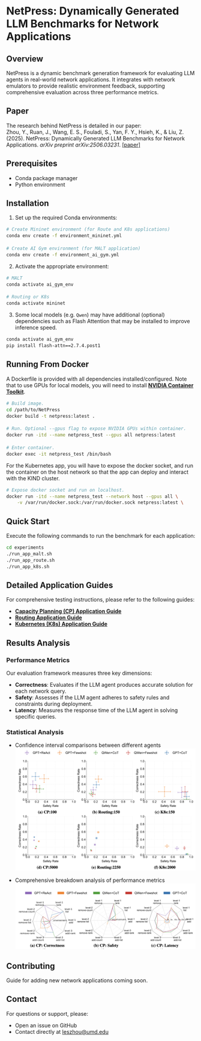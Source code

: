 # NetPress: Dynamically Generated LLM Benchmarks for Network Applications

## Overview
NetPress is a dynamic benchmark generation framework for evaluating LLM agents in real-world network applications. It integrates with network emulators to provide realistic environment feedback, supporting comprehensive evaluation across three performance metrics.

## Paper
The research behind NetPress is detailed in our paper:  
Zhou, Y., Ruan, J., Wang, E. S., Fouladi, S., Yan, F. Y., Hsieh, K., & Liu, Z. (2025). 
NetPress: Dynamically Generated LLM Benchmarks for Network Applications. *arXiv preprint arXiv:2506.03231*. [[paper]](https://arxiv.org/abs/2506.03231)

## Prerequisites
- Conda package manager
- Python environment

## Installation

1. Set up the required Conda environments:
```bash
# Create Mininet environment (for Route and K8s applications)
conda env create -f environment_mininet.yml

# Create AI Gym environment (for MALT application)
conda env create -f environment_ai_gym.yml
```

2. Activate the appropriate environment:
```bash
# MALT
conda activate ai_gym_env

# Routing or K8s
conda activate mininet
```
3. Some local models (e.g. `Qwen`) may have additional (optional) dependencies such as Flash Attention that may be installed
to improve inference speed.

```bash
conda activate ai_gym_env
pip install flash-attn==2.7.4.post1
```

## Running From Docker

A Dockerfile is provided with all dependencies installed/configured. Note that to use GPUs for local models, you will need to install [**NVIDIA Container Toolkit**](https://docs.nvidia.com/datacenter/cloud-native/container-toolkit/latest/install-guide.html).
```bash
# Build image.
cd /path/to/NetPress
docker build -t netpress:latest .

# Run. Optional --gpus flag to expose NVIDIA GPUs within container.
docker run -itd --name netpress_test --gpus all netpress:latest

# Enter container.
docker exec -it netpress_test /bin/bash
```

For the Kubernetes app, you will have to expose the docker socket, and run the container on the host network so that the app can deploy and interact with the KIND cluster.
```bash
# Expose docker socket and run on localhost.
docker run -itd --name netpress_test --network host --gpus all \
    -v /var/run/docker.sock:/var/run/docker.sock netpress:latest \
```

## Quick Start

Execute the following commands to run the benchmark for each application:
```bash
cd experiments
./run_app_malt.sh
./run_app_route.sh
./run_app_k8s.sh
```

## Detailed Application Guides

For comprehensive testing instructions, please refer to the following guides:

- [**Capacity Planning (CP) Application Guide**](./app-malt/README.md)
- [**Routing Application Guide**](./app-route/README.md)
- [**Kubernetes (K8s) Application Guide**](./app-k8s/README.md)

## Results Analysis

### Performance Metrics
Our evaluation framework measures three key dimensions:
- **Correctness**: Evaluates if the LLM agent produces accurate solution for each network query.
- **Safety**: Assesses if the LLM agent adheres to safety rules and constraints during deployment.
- **Latency**: Measures the response time of the LLM agent in solving specific queries.

### Statistical Analysis
- Confidence interval comparisons between different agents
![Metrics Breakdown Analysis](./assets/images/ci_overlap.png)

- Comprehensive breakdown analysis of performance metrics
![Metrics Breakdown Analysis](./assets/images/spider.png)

## Contributing
Guide for adding new network applications coming soon.

## Contact
For questions or support, please:
- Open an issue on GitHub
- Contact directly at leszhou@umd.edu